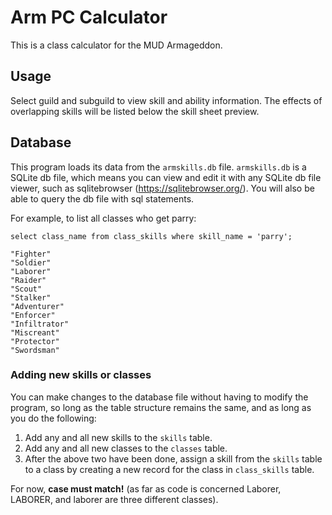 # Arm PC Calculator
This is a class calculator for the MUD Armageddon.

## Usage
Select guild and subguild to view skill and ability information. The effects of overlapping skills will be listed
below the skill sheet preview.

## Database
This program loads its data from the `armskills.db` file. `armskills.db` is a SQLite db file, which means you can view and edit it with any SQLite db file viewer,
such as sqlitebrowser (https://sqlitebrowser.org/). You will also be able to query the db file with sql statements.

For example, to list all classes who get parry:
```
select class_name from class_skills where skill_name = 'parry';

"Fighter"
"Soldier"
"Laborer"
"Raider"
"Scout"
"Stalker"
"Adventurer"
"Enforcer"
"Infiltrator"
"Miscreant"
"Protector"
"Swordsman"
```

### Adding new skills or classes
You can make changes to the database file without having to modify the program, so long as the table structure remains the same, and as long
as you do the following:
 
1) Add any and all new skills to the `skills` table.
1) Add any and all new classes to the `classes` table.
1) After the above two have been done, assign a skill from the `skills` table to a class by creating a new record for the class in `class_skills` table.

For now, **case must match!** (as far as code is concerned Laborer, LABORER, and laborer are three different classes).
